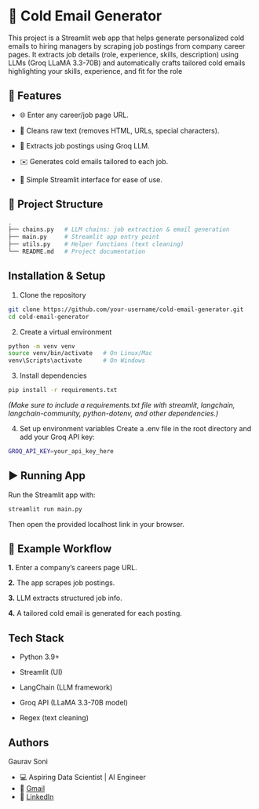 
# 📧 Cold Email Generator

This project is a Streamlit web app that helps generate personalized cold emails to hiring managers by scraping job postings from company career pages.
It extracts job details (role, experience, skills, description) using LLMs (Groq LLaMA 3.3-70B) and automatically crafts tailored cold emails highlighting your skills, experience, and fit for the role



## 🚀 Features



- 🌐 Enter any career/job page URL.

- 🧹 Cleans raw text (removes HTML, URLs, special characters).

- 🤖 Extracts job postings using Groq LLM.

- ✉️ Generates cold emails tailored to each job.

- 🎨 Simple Streamlit interface for ease of use.


## 📂 Project Structure
```bash
.
├── chains.py   # LLM chains: job extraction & email generation
├── main.py     # Streamlit app entry point
├── utils.py    # Helper functions (text cleaning)
└── README.md   # Project documentation
```
## Installation & Setup

1. Clone the repository

```bash
git clone https://github.com/your-username/cold-email-generator.git
cd cold-email-generator
```

2. Create a virtual environment
```bash
python -m venv venv
source venv/bin/activate   # On Linux/Mac
venv\Scripts\activate      # On Windows
```
3. Install dependencies
```bash
pip install -r requirements.txt
```
_(Make sure to include a requirements.txt file with streamlit, langchain, langchain-community, python-dotenv, and other dependencies.)_

4. Set up environment variables
Create a .env file in the root directory and add your Groq API key:
```bash
GROQ_API_KEY=your_api_key_here
```

## ▶️ Running App
Run the Streamlit app with:
```bash
streamlit run main.py
```
Then open the provided localhost link in your browser.
## 🧩 Example Workflow
**1.** Enter a company’s careers page URL.

**2.** The app scrapes job postings.

**3.** LLM extracts structured job info.

**4.** A tailored cold email is generated for each posting.
## Tech Stack

- Python 3.9+

- Streamlit (UI)

- LangChain (LLM framework)

- Groq API (LLaMA 3.3-70B model)

- Regex (text cleaning)

## Authors

Gaurav Soni
- 💻 Aspiring Data Scientist | AI Engineer
- 📧 [Gmail](gauravsoni242001@gmail.com)
- 🔗 [LinkedIn](www.linkedin.com/in/gaurav-soni-75488a311)



